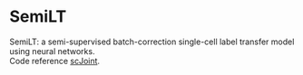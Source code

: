 # SemiLT
SemiLT: a semi-supervised batch-correction single-cell label transfer model using neural networks.<br>
Code reference [scJoint](https://github.com/SydneyBioX/scJoint).

